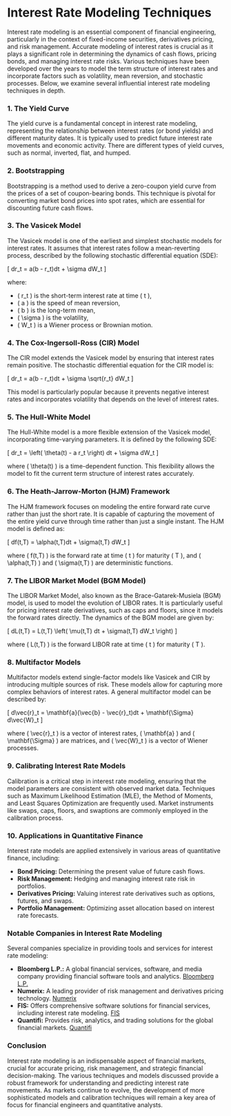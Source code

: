 # Interest Rate Modeling Techniques

Interest rate modeling is an essential component of financial engineering, particularly in the context of fixed-income securities, derivatives pricing, and risk management. Accurate modeling of interest rates is crucial as it plays a significant role in determining the dynamics of cash flows, pricing bonds, and managing interest rate risks. Various techniques have been developed over the years to model the term structure of interest rates and incorporate factors such as volatility, mean reversion, and stochastic processes. Below, we examine several influential interest rate modeling techniques in depth.

### 1. The Yield Curve

The yield curve is a fundamental concept in interest rate modeling, representing the relationship between interest rates (or bond yields) and different maturity dates. It is typically used to predict future interest rate movements and economic activity. There are different types of yield curves, such as normal, inverted, flat, and humped.

### 2. Bootstrapping

Bootstrapping is a method used to derive a zero-coupon yield curve from the prices of a set of coupon-bearing bonds. This technique is pivotal for converting market bond prices into spot rates, which are essential for discounting future cash flows.

### 3. The Vasicek Model

The Vasicek model is one of the earliest and simplest stochastic models for interest rates. It assumes that interest rates follow a mean-reverting process, described by the following stochastic differential equation (SDE):

\[ dr_t = a(b - r_t)dt + \sigma dW_t \]

where:
- \( r_t \) is the short-term interest rate at time \( t \),
- \( a \) is the speed of mean reversion,
- \( b \) is the long-term mean,
- \( \sigma \) is the volatility,
- \( W_t \) is a Wiener process or Brownian motion.

### 4. The Cox-Ingersoll-Ross (CIR) Model

The CIR model extends the Vasicek model by ensuring that interest rates remain positive. The stochastic differential equation for the CIR model is:

\[ dr_t = a(b - r_t)dt + \sigma \sqrt{r_t} dW_t \]

This model is particularly popular because it prevents negative interest rates and incorporates volatility that depends on the level of interest rates.

### 5. The Hull-White Model

The Hull-White model is a more flexible extension of the Vasicek model, incorporating time-varying parameters. It is defined by the following SDE:

\[ dr_t = \left( \theta(t) - a r_t \right) dt + \sigma dW_t \]

where \( \theta(t) \) is a time-dependent function. This flexibility allows the model to fit the current term structure of interest rates accurately.

### 6. The Heath-Jarrow-Morton (HJM) Framework

The HJM framework focuses on modeling the entire forward rate curve rather than just the short rate. It is capable of capturing the movement of the entire yield curve through time rather than just a single instant. The HJM model is defined as:

\[ df(t,T) = \alpha(t,T)dt + \sigma(t,T) dW_t \]

where \( f(t,T) \) is the forward rate at time \( t \) for maturity \( T \), and \( \alpha(t,T) \) and \( \sigma(t,T) \) are deterministic functions.

### 7. The LIBOR Market Model (BGM Model)

The LIBOR Market Model, also known as the Brace-Gatarek-Musiela (BGM) model, is used to model the evolution of LIBOR rates. It is particularly useful for pricing interest rate derivatives, such as caps and floors, since it models the forward rates directly. The dynamics of the BGM model are given by:

\[ dL(t,T) = L(t,T) \left( \mu(t,T) dt + \sigma(t,T) dW_t \right) \]

where \( L(t,T) \) is the forward LIBOR rate at time \( t \) for maturity \( T \).

### 8. Multifactor Models

Multifactor models extend single-factor models like Vasicek and CIR by introducing multiple sources of risk. These models allow for capturing more complex behaviors of interest rates. A general multifactor model can be described by:

\[ d\vec{r}_t = \mathbf{a}(\vec{b} - \vec{r}_t)dt + \mathbf{\Sigma} d\vec{W}_t \]

where \( \vec{r}_t \) is a vector of interest rates, \( \mathbf{a} \) and \( \mathbf{\Sigma} \) are matrices, and \( \vec{W}_t \) is a vector of Wiener processes.

### 9. Calibrating Interest Rate Models

Calibration is a critical step in interest rate modeling, ensuring that the model parameters are consistent with observed market data. Techniques such as Maximum Likelihood Estimation (MLE), the Method of Moments, and Least Squares Optimization are frequently used. Market instruments like swaps, caps, floors, and swaptions are commonly employed in the calibration process.

### 10. Applications in Quantitative Finance

Interest rate models are applied extensively in various areas of quantitative finance, including:

- **Bond Pricing:** Determining the present value of future cash flows.
- **Risk Management:** Hedging and managing interest rate risk in portfolios.
- **Derivatives Pricing:** Valuing interest rate derivatives such as options, futures, and swaps.
- **Portfolio Management:** Optimizing asset allocation based on interest rate forecasts.

### Notable Companies in Interest Rate Modeling

Several companies specialize in providing tools and services for interest rate modeling:

- **Bloomberg L.P.:** A global financial services, software, and media company providing financial software tools and analytics. [Bloomberg L.P.](https://www.bloomberg.com/)
- **Numerix:** A leading provider of risk management and derivatives pricing technology. [Numerix](https://www.numerix.com/)
- **FIS:** Offers comprehensive software solutions for financial services, including interest rate modeling. [FIS](https://www.fisglobal.com/)
- **Quantifi:** Provides risk, analytics, and trading solutions for the global financial markets. [Quantifi](https://www.quantifisolutions.com/)

### Conclusion

Interest rate modeling is an indispensable aspect of financial markets, crucial for accurate pricing, risk management, and strategic financial decision-making. The various techniques and models discussed provide a robust framework for understanding and predicting interest rate movements. As markets continue to evolve, the development of more sophisticated models and calibration techniques will remain a key area of focus for financial engineers and quantitative analysts.
